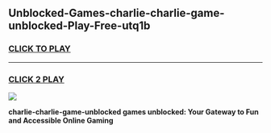 
## Unblocked-Games-charlie-charlie-game-unblocked-Play-Free-utq1b
<h3>
<a href="https://premium76.site?title=charlie-charlie-game-unblocked&ref=18A1">CLICK TO PLAY</a></h3>
<hr>

<h3>
<a href="https://premium76.site?title=charlie-charlie-game-unblocked&ref=18A1">CLICK 2 PLAY</a>
  
</h3>

<a href="https://premium76.site?title=charlie-charlie-game-unblocked&ref=18A1"><img src="https://clearcache.store/games.png"></a>


**charlie-charlie-game-unblocked games unblocked: Your Gateway to Fun and Accessible Online Gaming**
